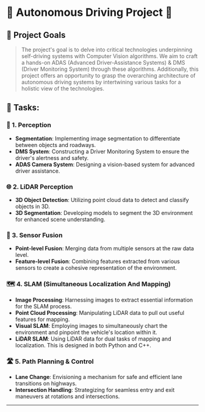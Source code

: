 # 🚗 Autonomous Driving Project 🚗

## 🎯 **Project Goals**
> The project's goal is to delve into critical technologies underpinning self-driving systems with Computer Vision algorithms. We aim to craft a hands-on ADAS (Advanced Driver-Assistance Systems) & DMS (Driver Monitoring System) through these algorithms. Additionally, this project offers an opportunity to grasp the overarching architecture of autonomous driving systems by intertwining various tasks for a holistic view of the technologies.


## 📌 Tasks:

### 📸 1. Perception
- **Segmentation**: Implementing image segmentation to differentiate between objects and roadways.
- **DMS System**: Constructing a Driver Monitoring System to ensure the driver's alertness and safety.
- **ADAS Camera System**: Designing a vision-based system for advanced driver assistance.

### 🌐 2. LiDAR Perception
- **3D Object Detection**: Utilizing point cloud data to detect and classify objects in 3D.
- **3D Segmentation**: Developing models to segment the 3D environment for enhanced scene understanding.

### 🤝 3. Sensor Fusion
- **Point-level Fusion**: Merging data from multiple sensors at the raw data level.
- **Feature-level Fusion**: Combining features extracted from various sensors to create a cohesive representation of the environment.

### 🗺️ 4. SLAM (Simultaneous Localization And Mapping)
- **Image Processing**: Harnessing images to extract essential information for the SLAM process.
- **Point Cloud Processing**: Manipulating LiDAR data to pull out useful features for mapping.
- **Visual SLAM**: Employing images to simultaneously chart the environment and pinpoint the vehicle's location within it.
- **LiDAR SLAM**: Using LiDAR data for dual tasks of mapping and localization. This is designed in both Python and C++.

### 🛣️ 5. Path Planning & Control
- **Lane Change**: Envisioning a mechanism for safe and efficient lane transitions on highways.
- **Intersection Handling**: Strategizing for seamless entry and exit maneuvers at rotations and intersections.

---
